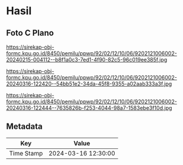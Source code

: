 # Hasil

## Foto C Plano

https://sirekap-obj-formc.kpu.go.id/8450/pemilu/ppwp/92/02/12/10/06/9202121006002-20240215-004112--b8f1a0c3-7ed1-4f90-82c5-96c019ee385f.jpg

https://sirekap-obj-formc.kpu.go.id/8450/pemilu/ppwp/92/02/12/10/06/9202121006002-20240316-122420--54bb51e2-34da-45f8-9355-a02aab333a3f.jpg

https://sirekap-obj-formc.kpu.go.id/8450/pemilu/ppwp/92/02/12/10/06/9202121006002-20240316-122444--7635826b-f253-4044-98a7-1583ebe3f10d.jpg


## Metadata

| Key        | Value               |
| ---------- | ------------------- |
| Time Stamp | 2024-03-16 12:30:00 |



